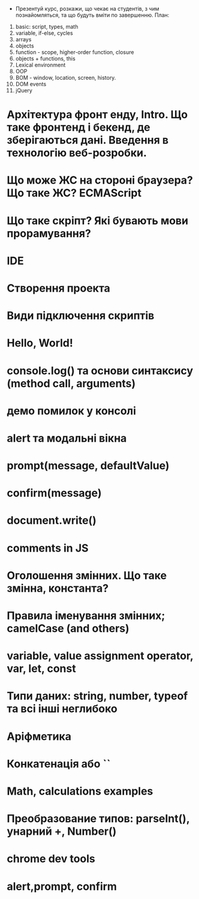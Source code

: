 - Презентуй курс, розкажи, що чекає на студентів, з чим познайомляться, та що будуть вміти по завершенню. План:
1. basic: script, types, math
2. variable, if-else, cycles
3. arrays
4. objects 
5. function - scope, higher-order function, closure 
6. objects + functions, this 
7. Lexical environment
8. OOP
9. BOM - window, location, screen, history. 
10. DOM events
11. jQuery

# Архітектура фронт енду, Intro. Що таке фронтенд і бекенд, де зберігаються дані. Введення в технологію веб-розробки.
# Що може ЖС на стороні браузера? Що таке ЖС? ECMAScript
# Що таке скріпт? Які бувають мови прорамування?
# IDE
# Створення проекта
# Види підключення скриптів
# Hello, World!
# console.log() та основи синтаксису (method call, arguments)
# демо помилок у консолі
# alert та модальні вікна
# prompt(message, defaultValue)
# confirm(message)
# document.write()
# comments in JS
# Оголошення змінних. Що таке змінна, константа?
# Правила іменування змінних; camelCase (and others)
# variable, value assignment operator, var, let, const
# Типи даних: string, number, typeof та всі інші неглибоко
# Аріфметика
# Конкатенація або ``
# Math, calculations examples
# Преобразование типов: parseInt(), унарний +, Number()
# chrome dev tools
# alert,prompt, confirm
